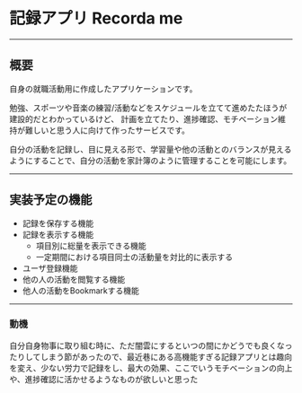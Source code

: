 # 記録アプリ Recorda me
  

---
## 概要
  
  
自身の就職活動用に作成したアプリケーションです。

勉強、スポーツや音楽の練習/活動などをスケジュールを立てて進めたたほうが建設的だとわかっているけど、
計画を立てたり、進捗確認、モチベーション維持が難しいと思う人に向けて作ったサービスです。

自分の活動を記録し、目に見える形で、学習量や他の活動とのバランスが見えるようにすることで、自分の活動を家計簿のように管理することを可能にします。

---
## 実装予定の機能

- 記録を保存する機能
- 記録を表示する機能
  - 項目別に総量を表示できる機能
  - 一定期間における項目同士の活動量を対比的に表示する
- ユーザ登録機能
- 他の人の活動を閲覧する機能
- 他人の活動をBookmarkする機能


---

### 動機

自分自身物事に取り組む時に、ただ闇雲にするといつの間にかどうでも良くなったりしてしまう節があったので、最近巷にある高機能すぎる記録アプリとは趣向を変え、少ない労力で記録をし、最大の効果、ここでいうモチベーションの向上や、進捗確認に活かせるようなものが欲しいと思った

